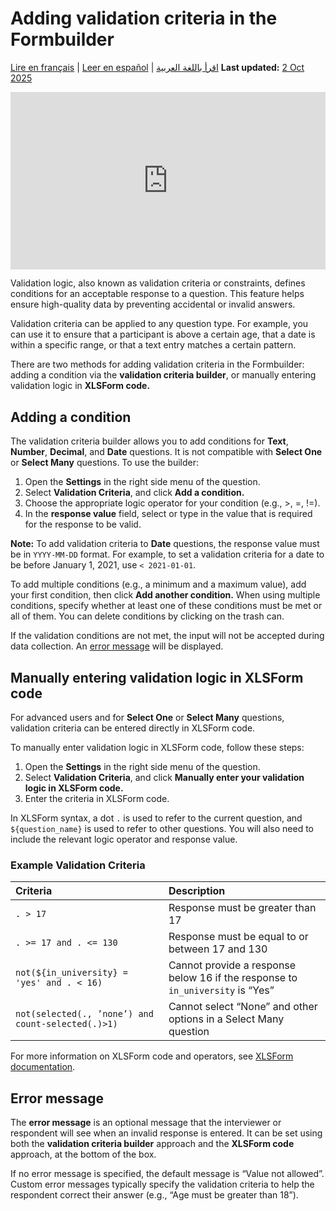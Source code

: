 # Adding validation criteria in the Formbuilder
<a href="fr/validation_criteria.html">Lire en français</a> | <a href="es/validation_criteria.html">Leer en español</a> | <a href="ar/validation_criteria.html">اقرأ باللغة العربية</a>
**Last updated:** <a href="https://github.com/kobotoolbox/docs/blob/9c216c0650cac549ce4c2836cb5b8a588a47357a/source/validation_criteria.md" class="reference">2 Oct 2025</a>

<iframe src="https://www.youtube.com/embed/ya9usVpEo9Q?si=-rDzXcCRazcY0Bws" style="width: 100%; aspect-ratio: 16 / 9; height: auto; border: 0;" title="YouTube video player" frameborder="0" allow="accelerometer; autoplay; clipboard-write; encrypted-media; gyroscope; picture-in-picture; web-share" allowfullscreen></iframe>

Validation logic, also known as validation criteria or constraints, defines conditions for an acceptable response to a question. This feature helps ensure high-quality data by preventing accidental or invalid answers.

Validation criteria can be applied to any question type. For example, you can use it to ensure that a participant is above a certain age, that a date is within a specific range, or that a text entry matches a certain pattern. 

There are two methods for adding validation criteria in the Formbuilder: adding a condition via the **validation criteria builder**, or manually entering validation logic in **XLSForm code.**


## Adding a condition

The validation criteria builder allows you to add conditions for **Text**, **Number**, **Decimal**, and **Date** questions. It is not compatible with **Select One** or **Select Many** questions. To use the builder:
1. Open the <i class="k-icon-settings"></i> **Settings** in the right side menu of the question.
2. Select **Validation Criteria**, and click **Add a condition.**
3. Choose the appropriate logic operator for your condition (e.g., >, =, !=). 
4. In the **response value** field, select or type in the value that is required for the response to be valid. 

<p class="note">
    <strong>Note:</strong> To add validation criteria to <strong>Date</strong> questions, the response value must be in <code>YYYY-MM-DD</code> format. For example, to set a validation criteria for a date to be before January 1, 2021, use <code>< 2021-01-01</code>.
</p>

To add multiple conditions (e.g., a minimum and a maximum value), add your first condition, then click **Add another condition.** When using multiple conditions, specify whether at least one of these conditions must be met or all of them. You can delete conditions by clicking on the <i class="k-icon-trash"></i> trash can.

If the validation conditions are not met, the input will not be accepted during data collection. An [error message](#error-message) will be displayed.


## Manually entering validation logic in XLSForm code
For advanced users and for **Select One** or **Select Many** questions, validation criteria can be entered directly in XLSForm code. 

To manually enter validation logic in XLSForm code, follow these steps:
1. Open the <i class="k-icon-settings"></i> **Settings** in the right side menu of the question.
2. Select **Validation Criteria**, and click **Manually enter your validation logic in XLSForm code.**
3. Enter the criteria in XLSForm code.

In XLSForm syntax, a dot `.` is used to refer to the current question, and `${question_name}` is used to refer to other questions. You will also need to include the relevant logic operator and response value. 

### Example Validation Criteria

| Criteria             | Description                                  |
| :------------------- | :------------------------------------------- |
| `. > 17`             | Response must be greater than 17             |
| `. >= 17 and . <= 130` | Response must be equal to or between 17 and 130          |
| `not(${in_university} = 'yes' and . < 16)` | Cannot provide a response below 16 if the response to `in_university` is “Yes”|
| `not(selected(., ’none’) and count-selected(.)>1)`| Cannot select “None” and other options in a Select Many question |


<p class="note">
    For more information on XLSForm code and operators, see <a href="https://xlsform.org/en/#constraints">XLSForm documentation</a>.
</p>

## Error message
The **error message** is an optional message that the interviewer or respondent will see when an invalid response is entered. It can be set using both the **validation criteria builder** approach and the **XLSForm code** approach, at the bottom of the box. 

If no error message is specified, the default message is “Value not allowed”. Custom error messages typically specify the validation criteria to help the respondent correct their answer (e.g., “Age must be greater than 18”).
